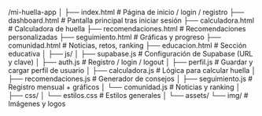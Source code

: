/mi-huella-app
│
├── index.html                # Página de inicio / login / registro
├── dashboard.html            # Pantalla principal tras iniciar sesión
├── calculadora.html          # Calculadora de huella
├── recomendaciones.html      # Recomendaciones personalizadas
├── seguimiento.html          # Gráficas y progreso
├── comunidad.html            # Noticias, retos, ranking
├── educacion.html            # Sección educativa
│
├── js/
│   ├── supabase.js           # Configuración de Supabase (URL y clave)
│   ├── auth.js               # Registro / login / logout
│   ├── perfil.js             # Guardar y cargar perfil de usuario
│   ├── calculadora.js        # Lógica para calcular huella
│   ├── recomendaciones.js    # Generador de consejos
│   ├── seguimiento.js        # Registro mensual + gráficos
│   └── comunidad.js          # Noticias y ranking
│
├── css/
│   └── estilos.css           # Estilos generales
│
└── assets/
    └── img/                  # Imágenes y logos


